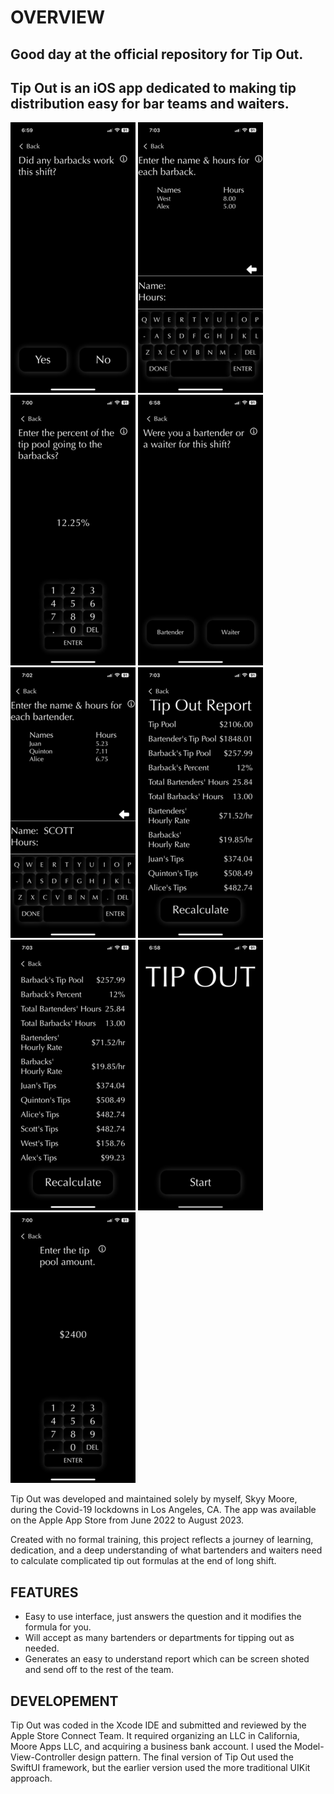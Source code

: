 # OVERVIEW

## Good day at the official repository for Tip Out. 

## Tip Out is an iOS app dedicated to making tip distribution easy for bar teams and waiters. 

![Alt text](./images/any_barbacks200.png)
![Alt text](./images/barback_hours200.png)
![Alt text](./images/barback_percent200.png)
![Alt text](./images/bar_or_waiter200.png)
![Alt text](./images/bartender_hours200.png)
![Alt text](./images/report1_200.png)
![Alt text](./images/report2_200.png)
![Alt text](./images/start200.png)
![Alt text](./images/tip_amount200.png)



Tip Out was developed and maintained solely by myself, Skyy Moore, during the Covid-19 lockdowns in Los Angeles, CA.
The app was available on the Apple App Store from June 2022 to August 2023. 

Created with no formal training, this project reflects a journey of learning, dedication,
and a deep understanding of what bartenders and waiters need to calculate complicated tip out formulas at the end of long shift.

## FEATURES

- Easy to use interface, just answers the question and it modifies the formula for you.
- Will accept as many bartenders or departments for tipping out as needed.
- Generates an easy to understand report which can be screen shoted and send off to the rest of the team.

## DEVELOPEMENT

Tip Out was coded in the Xcode IDE and submitted and reviewed by the Apple Store Connect Team.
It required organizing an LLC in California, Moore Apps LLC, and acquiring a business bank account.
I used the Model-View-Controller design pattern. 
The final version of Tip Out used the SwiftUI framework, but the earlier version used the more traditional UIKit approach. 
